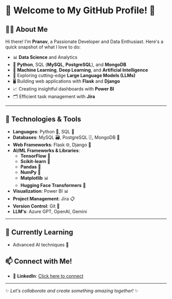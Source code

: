 # 🌟 Welcome to My GitHub Profile! 👋

## 🧑‍💻 About Me
Hi there! I'm **Pranav**, a Passionate Developer and Data Enthusiast. Here's a quick snapshot of what I love to do:

- 📊 **Data Science** and Analytics  
- 🐍 **Python**, SQL (**MySQL**, **PostgreSQL**), and **MongoDB**  
- 🤖 **Machine Learning**, **Deep Learning**, and **Artificial Intelligence**  
- 🔮 Exploring cutting-edge **Large Language Models (LLMs)**  
- 🖥️ Building web applications with **Flask** and **Django**  
- 📈 Creating insightful dashboards with **Power BI**  
- 🗂️ Efficient task management with **Jira**  

---

## 🔧 Technologies & Tools
- **Languages**: Python 🐍, SQL 🧮  
- **Databases**: MySQL 🗃️, PostgreSQL 🗄️, MongoDB 📂  
- **Web Frameworks**: Flask 🌐, Django 🚀  
- **AI/ML Frameworks & Libraries**:  
  - **TensorFlow** 🔢  
  - **Scikit-learn** 🧪  
  - **Pandas** 🐼  
  - **NumPy** 🔬  
  - **Matplotlib** 📊  
  - **Hugging Face Transformers** 🤗  
- **Visualization**: Power BI 📊  
- **Project Management**: Jira 📋  
- **Version Control**: Git 🧰
- **LLM's**: Azure GPT, OpenAI, Gemini

---

## 🌱 Currently Learning
- Advanced AI techniques 🤖  

## 📫 Connect with Me!
- 💼 **LinkedIn**: [Click here to connect](https://www.linkedin.com/in/pranav-katariya-599676193)

---

✨ *Let's collaborate and create something amazing together!* ✨
